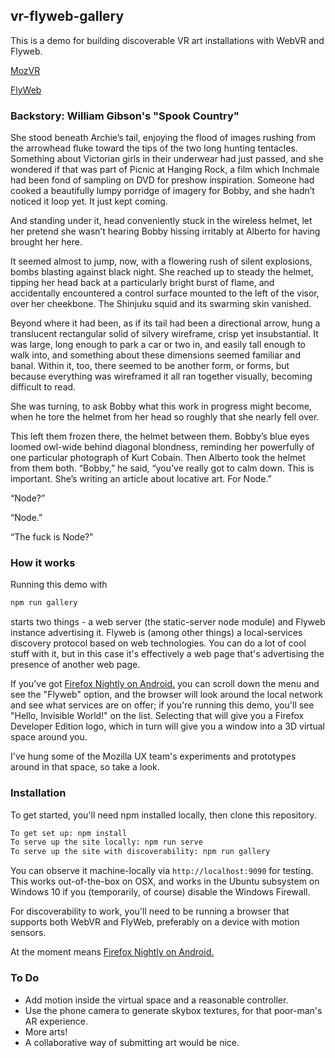 ## vr-flyweb-gallery

This is a demo for building discoverable VR art installations with WebVR and Flyweb.

[MozVR](http://mozvr.com)

[FlyWeb](https://github.com/flyweb/)

### Backstory: William Gibson's "Spook Country"

She stood beneath Archie’s tail, enjoying the flood of images rushing from the arrowhead fluke toward the tips of the two long hunting tentacles. Something about Victorian girls in their underwear had just passed, and she wondered if that was part of Picnic at Hanging Rock, a film which Inchmale had been fond of sampling on DVD for preshow inspiration. Someone had cooked a beautifully lumpy porridge of imagery for Bobby, and she hadn’t noticed it loop yet. It just kept coming.

And standing under it, head conveniently stuck in the wireless helmet, let her pretend she wasn’t hearing Bobby hissing irritably at Alberto for having brought her here.

It seemed almost to jump, now, with a flowering rush of silent explosions, bombs blasting against black night. She reached up to steady the helmet, tipping her head back at a particularly bright burst of flame, and accidentally encountered a control surface mounted to the left of the visor, over her cheekbone. The Shinjuku squid and its swarming skin vanished.

Beyond where it had been, as if its tail had been a directional arrow, hung a translucent rectangular solid of silvery wireframe, crisp yet insubstantial. It was large, long enough to park a car or two in, and easily tall enough to walk into, and something about these dimensions seemed familiar and banal. Within it, too, there seemed to be another form, or forms, but because everything was wireframed it all ran together visually, becoming difficult to read.

She was turning, to ask Bobby what this work in progress might become, when he tore the helmet from her head so roughly that she nearly fell over.

This left them frozen there, the helmet between them. Bobby’s blue eyes loomed owl-wide behind diagonal blondness, reminding her powerfully of one particular photograph of Kurt Cobain. Then Alberto took the helmet from them both. “Bobby,” he said, “you’ve really got to calm down. This is important. She’s writing an article about locative art. For Node.”

“Node?”

“Node.”

“The fuck is Node?”

### How it works

Running this demo with 

```bash
npm run gallery
``` 

starts two things - a web server (the static-server node module) and Flyweb instance advertising it. Flyweb is (among other things) a local-services discovery protocol based on web technologies. You can do a lot of cool stuff with it, but in this case it's effectively a web page that's advertising the presence of another web page. 

If you've got [Firefox Nightly on Android.](https://www.mozilla.org/en-US/firefox/channel/desktop/#nightly) you can scroll down the menu and see the "Flyweb" option, and the browser will look around the local network and see what services are on offer; if you're running this demo, you'll see "Hello, Invisible World!" on the list. Selecting that will give you a Firefox Developer Edition logo, which in turn will give you a window into a 3D virtual space around you. 

I've hung some of the Mozilla UX team's experiments and prototypes around in that space, so take a look.

### Installation

To get started, you'll need npm installed locally, then clone this repository.

```bash
To get set up: npm install
To serve up the site locally: npm run serve
To serve up the site with discoverability: npm run gallery
```

You can observe it machine-locally via `http://localhost:9090` for testing. This works out-of-the-box
on OSX, and works in the Ubuntu subsystem on Windows 10 if you (temporarily, of course) disable the Windows Firewall.

For discoverability to work, you'll need to be running a browser that supports both WebVR and FlyWeb,
preferably on a device with motion sensors. 

At the moment means [Firefox Nightly on Android.](https://www.mozilla.org/en-US/firefox/channel/desktop/#nightly)

### To Do

- Add motion inside the virtual space and a reasonable controller.
- Use the phone camera to generate skybox textures, for that poor-man's AR experience.
- More arts! 
- A collaborative way of submitting art would be nice.
